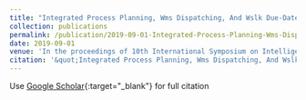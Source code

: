 ```yaml
---
title: "Integrated Process Planning, Wms Dispatching, And Wslk Due-Date Assignment Using Hybrid Semi-Tabu Search And Hybrid Evolutionary Strategies"
collection: publications
permalink: /publication/2019-09-01-Integrated-Process-Planning-Wms-Dispatching-And-Wslk-Due-Dat
date: 2019-09-01
venue: 'In the proceedings of 10th International Symposium on Intelligent Manufacturing and Service Systems'
citation: '&quot;Integrated Process Planning, Wms Dispatching, And Wslk Due-Date Assignment Using Hybrid Semi-Tabu Search And Hybrid Evolutionary Strategies.&quot; In the proceedings of 10th International Symposium on Intelligent Manufacturing and Service Systems, 2019.'
---
```

Use [Google Scholar](https://scholar.google.com/scholar?q=Integrated+Process+Planning,+Wms+Dispatching,+And+Wslk+Due+Date+Assignment+Using+Hybrid+Semi+Tabu+Search+And+Hybrid+Evolutionary+Strategies){:target="_blank"} for full citation